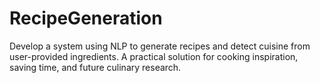 # RecipeGeneration
Develop a system using NLP to generate recipes and detect cuisine from user-provided ingredients. A practical solution for cooking inspiration, saving time, and future culinary research.
